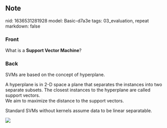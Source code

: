## Note
nid: 1636531281928
model: Basic-d7a3e
tags: 03_evaluation, repeat
markdown: false

### Front
What is a <b>Support Vector Machine</b>?

### Back
SVMs are based on the concept of hyperplane.<div>
</div><div>A hyperplane is in 2-D space a plane that separates the instances into two separate subsets. The closest instances to the hyperplane are called support vectors. </div><div>
</div><div>We aim to maximize the distance to the support vectors.

Standard SVMs without kernels assume data to be linear separatable.</div><div>
</div><div><img src="Classification-of-data-by-support-vector-machine-SVM.png">
</div>
